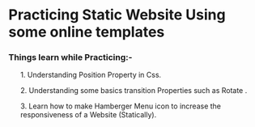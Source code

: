 <h1>Practicing Static Website Using some online templates</h1>
<h3>
  Things learn while Practicing:-
</h3>
<ul>
  <p>1. Understanding  Position Property in Css.</p>
  <p>2. Understanding some basics transition Properties such as Rotate .</p>
  <p>3. Learn how to make Hamberger Menu icon to increase the responsiveness of a Website (Statically).</p>
</ul>
